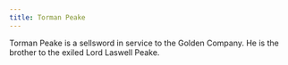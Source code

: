 ```yaml
---
title: Torman Peake
---
```


Torman Peake is a sellsword in service to the Golden Company. He is the brother to the exiled Lord Laswell Peake.



